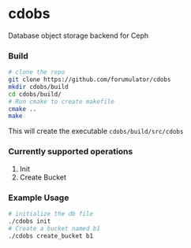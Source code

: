# cdobs
Database object storage backend for Ceph

### Build
```bash
# clone the repo
git clone https://github.com/forumulator/cdobs
mkdir cdobs/build
cd cdobs/build/
# Run cmake to create makefile
cmake .. 
make
```
This will create the executable `cdobs/build/src/cdobs`

### Currently supported operations
1. Init
2. Create Bucket

### Example Usage
```bash
# initialize the db file
./cdobs init
# Create a bucket named b1
./cdobs create_bucket b1
```
